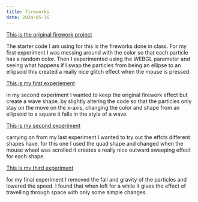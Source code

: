 ```yaml
---
title: fireworks
date: 2024-05-16
---
```

[This is the original firework project](/Coding-Blog/codeExperiments/fireworks/index.html)

<p>The starter code I am using for this is the fireworks done in class. For my first experiment I was messing around with the color so that each particle has a random color. Then I experimented using the WEBGL parameter and seeing what happens if I swap the particles from being an ellipse to an ellipsoid this created a really nice glitch effect when the mouse is pressed.</p>

[This is my first experiement](/Coding-Blog/codeExperiments/fireworks-expo2/index.html)
<p> in my second experiment I wanted to keep the original firework effect but create a wave shape. by slightly altering the code so that the particles only stay on the move on the x-axis, changing the color and shape from an ellipsoid to a square it falls in the style of a wave.</p>

[This is my second experiment](/Coding-Blog/codeExperiments/fireworks-expo3/index.html)

<p>carrying on from my last experiment I wanted to try out the effcts different shapes have. for this one I used the quad shape and changed when the mouse wheel was scrolled it creates a really nice outward sweeping effect for each shape.</p>

[This is my third experiment](/Coding-Blog/codeExperiments/fireworks-expo4/index.html)

<p>for my final experiment I removed the fall and gravity of the particles and lowered the speed. I found that when left for a while it gives the effect of travelling through space with only some simple changes.</p>
